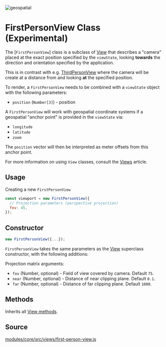 <p class="badges">
  <img src="https://img.shields.io/badge/geopspatial-yes-lightgrey.svg?style=flat-square" alt="geospatial" />
</p>

# FirstPersonView Class (Experimental)

The [`FirstPersonView`] class is a subclass of [View](/docs/api-reference/viewport.md) that describes a "camera" placed at the exact position specified by the `viewState`, looking **towards** the direction and orientation specified by the application.

This is in contrast with e.g. [ThirdPersonView](/docs/api-reference/viewport.md) where the camera will be create at a distance from and looking **at** the specified position.

To render, a `FirstPersonView` needs to be combined with a `viewState` object with the following parameters:

* `position` (`Number[3]`) - position

A `FirstPersonView` will work with geospatial coordinate systems if a geospatial "anchor point" is provided in the `viewState` via:

* `longitude`
* `latitude`
* `zoom`

The `position` vector will then be interpreted as meter offsets from this anchor point.

For more information on using `View` classes, consult the [Views](/docs/developer-guide/views.md) article.


## Usage

Creating a new `FirstPersonView`

```js
const viewport = new FirstPersonView({
  // Projection parameters (perspective projection)
  fov: 45,
});
```

## Constructor

```js
new FirstPersonView({...});
```

`FirstPersonView` takes the same parameters as the [View](/docs/api-reference/view.md) superclass constructor, with the following additions:

Projection matrix arguments:

* `fov` (Number, optional) - Field of view covered by camera. Default `75`.
* `near` (Number, optional) - Distance of near clipping plane. Default `0.1`.
* `far` (Number, optional) - Distance of far clipping plane. Default `1000`.


## Methods

Inherits all [View methods](/docs/api-reference/viewport.md#methods).


## Source

[modules/core/src/views/first-person-view.js](https://github.com/uber/deck.gl/blob/master/modules/core/src/views/first-person-view.js)
